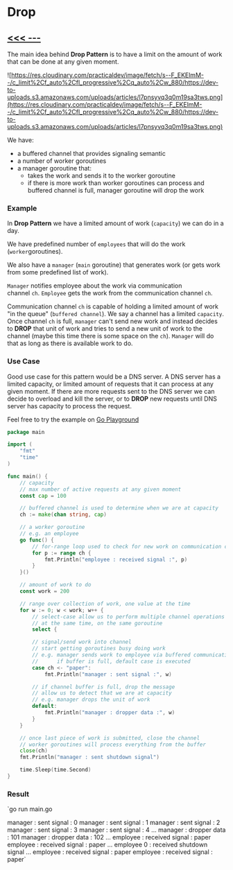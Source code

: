 # Drop

## [<<< ---](../gochan.md)

The main idea behind **Drop Pattern** is to have a limit on the amount of work that can be done at any given moment.

![https://res.cloudinary.com/practicaldev/image/fetch/s--F_EKElmM--/c_limit%2Cf_auto%2Cfl_progressive%2Cq_auto%2Cw_880/https://dev-to-uploads.s3.amazonaws.com/uploads/articles/l7pnsyvq3q0m19sa3tws.png](https://res.cloudinary.com/practicaldev/image/fetch/s--F_EKElmM--/c_limit%2Cf_auto%2Cfl_progressive%2Cq_auto%2Cw_880/https://dev-to-uploads.s3.amazonaws.com/uploads/articles/l7pnsyvq3q0m19sa3tws.png)

We have:

- a buffered channel that provides signaling semantic
- a number of worker goroutines
- a manager goroutine that:
    - takes the work and sends it to the worker goroutine
    - if there is more work than worker goroutines can process and buffered channel is full, manager goroutine will drop the work

### Example

In **Drop Pattern** we have a limited amount of work (`capacity`) we can do in a day.

We have predefined number of `employees` that will do the work (`worker`goroutines).

We also have a `manager` (`main` goroutine) that generates work (or gets work from some predefined list of work).

`Manager` notifies employee about the work via communication channel `ch`. `Employee` gets the work from the communication channel `ch`.

Communication channel `ch` is capable of holding a limited amount of work "in the queue" (`buffered channel`). We say a channel has a limited `capacity`. Once channel `ch` is full, `manager` can't send new work and instead decides to **DROP** that unit of work and tries to send a new unit of work to the channel (maybe this time there is some space on the `ch`). `Manager` will do that as long as there is available work to do.

### Use Case

Good use case for this pattern would be a DNS server. A DNS server has a limited capacity, or limited amount of requests that it can process at any given moment. If there are more requests sent to the DNS server we can decide to overload and kill the server, or to **DROP** new requests until DNS server has capacity to process the request.

Feel free to try the example on [Go Playground](https://play.golang.com/p/vTnynyXgs_l)

```go
package main

import (
    "fmt"
    "time"
)

func main() {
    // capacity
    // max number of active requests at any given moment
    const cap = 100

    // buffered channel is used to determine when we are at capacity
    ch := make(chan string, cap)

    // a worker goroutine
    // e.g. an employee
    go func() {
        // for-range loop used to check for new work on communication channel `ch`
        for p := range ch {
            fmt.Println("employee : received signal :", p)
        }
    }()

    // amount of work to do
    const work = 200

    // range over collection of work, one value at the time
    for w := 0; w < work; w++ {
        // select-case allow us to perform multiple channel operations
        // at the same time, on the same goroutine
        select {

        // signal/send work into channel
        // start getting goroutines busy doing work
        // e.g. manager sends work to employee via buffered communication channel
        //      if buffer is full, default case is executed
        case ch <- "paper":
            fmt.Println("manager : sent signal :", w)

        // if channel buffer is full, drop the message
        // allow us to detect that we are at capacity
        // e.g. manager drops the unit of work
        default:
            fmt.Println("manager : dropper data :", w)
        }
    }

    // once last piece of work is submitted, close the channel
    // worker goroutines will process everything from the buffer
    close(ch)
    fmt.Println("manager : sent shutdown signal")

    time.Sleep(time.Second)
}

```

### Result

`go run main.go

manager : sent signal : 0
manager : sent signal : 1
manager : sent signal : 2
manager : sent signal : 3
manager : sent signal : 4
...
manager : dropper data : 101
manager : dropper data : 102
...
employee : received signal : paper
employee : received signal : paper
...
employee 0 : received shutdown signal
...
employee : received signal : paper
employee : received signal : paper`